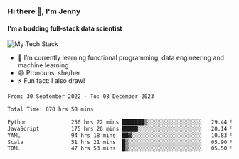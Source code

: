 ### Hi there 👋, I'm Jenny
#### I'm a budding full-stack data scientist

![My Tech Stack](https://github-readme-tech-stack.vercel.app/api/cards?fontFamily=Roboto+&lineCount=2&titleAlign=center&align=center&theme=catppuccin_mocha&line1=python%2Cpython%2C3776AB%3Bscala%2Cscala%2CDC322F%3Bdatabricks%2Cdatabricks%2CFF3621%3Bdocker%2Cdocker%2C2496ED%3B&line2=amazonaws%2Caws%2C232F3E%3Bdatabricks%2CFF3621%3Bpytorch%2Cpytorch%2CEE4C2C%3Bmlflow%2Cmlflow%2C0194E2%3B)


- 🌱 I’m currently learning functional programming, data engineering and machine learning
- 😄 Pronouns: she/her 
- ⚡ Fun fact: I also draw! 

<!--START_SECTION:waka-->

```txt
From: 30 September 2022 - To: 08 December 2023

Total Time: 870 hrs 58 mins

Python              256 hrs 22 mins ███████▒░░░░░░░░░░░░░░░░░   29.44 %
JavaScript          175 hrs 26 mins █████░░░░░░░░░░░░░░░░░░░░   20.14 %
YAML                94 hrs 18 mins  ██▓░░░░░░░░░░░░░░░░░░░░░░   10.83 %
Scala               51 hrs 21 mins  █▒░░░░░░░░░░░░░░░░░░░░░░░   05.90 %
TOML                47 hrs 53 mins  █▒░░░░░░░░░░░░░░░░░░░░░░░   05.50 %
```

<!--END_SECTION:waka-->

